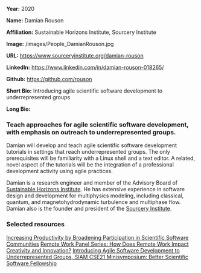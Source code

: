 **Year:** 2020

**Name:** Damian Rouson

**Affiliation:** Sustainable Horizons Institute, Sourcery Institute

**Image:** /images/People_DamianRouson.jpg

**URL:** https://www.sourceryinstitute.org/damian-rouson

**LinkedIn:** https://www.linkedin.com/in/damian-rouson-018265/

**Github:** https://github.com/rouson

**Short Bio:** Introducing agile scientific software development to underrepresented groups

**Long Bio:** 
### Teach approaches for agile scientific software development, with emphasis on outreach to underrepresented groups.
Damian will develop and teach agile scientific software development tutorials in settings that reach underrepresented groups.  The only prerequisites will be familiarity with a Linux shell and a text editor. A related, novel aspect of the tutorials will be the integration of a professional development activity using agile practices. 

Damian is a research engineer and member of the Advisory Board of [Sustainable Horizons Institute](http://shinstitute.org). He has extensive experience in software design and development for multiphysics modeling, including classical, quantum, and magnetohydrodynamic turbulence and multiphase flow. Damian also is the founder and president of the [Sourcery Institute](http://www.sourceryinstitute.org).

### Selected resources

<a href="https://bssw.io/blog_posts/increasing-productivity-by-broadening-participation-in-scientific-software-communities" class="link-row">Increasing Productivity by Broadening Participation in Scientific Software Communities</a>
<a href="https://ideas-productivity.org/resources/series/strategies-for-working-remotely//#panel008" class="link-row">Remote Work Panel Series:  How Does Remote Work Impact Creativity and Innovation?</a>
<a href="https://figshare.com/collections/SIAM_CSE21_Minisymposium_Better_Scientific_Software_Fellowship/5321426" class="link-row">Introducing Agile Software Development to Underrepresented Groups, SIAM CSE21 Minisymposium: Better Scientific Software Fellowship</a>
